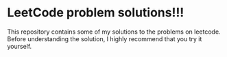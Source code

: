 # LeetCode problem solutions!!!

This repository contains some of my solutions to the problems on leetcode.
Before understanding the solution, I highly recommend that you try it yourself.
